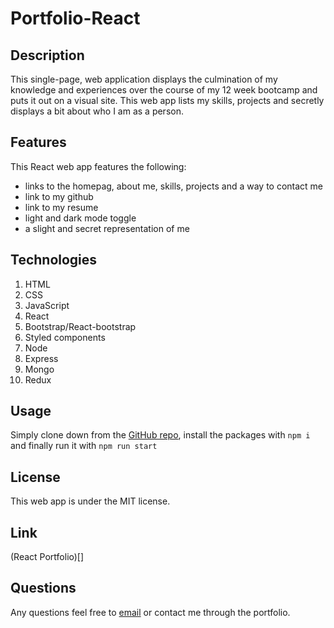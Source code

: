 # Portfolio-React

## Description

This single-page, web application displays the culmination of my knowledge and experiences over the course of my 12 week bootcamp and puts it out on a visual site. This web app lists my skills, projects and secretly displays a bit about who I am as a person.

## Features

This React web app features the following:

- links to the homepag, about me, skills, projects and a way to contact me
- link to my github
- link to my resume
- light and dark mode toggle
- a slight and secret representation of me

## Technologies

1. HTML
2. CSS
3. JavaScript
4. React
5. Bootstrap/React-bootstrap
6. Styled components
7. Node
8. Express
9. Mongo
10. Redux

## Usage

Simply clone down from the [GitHub repo](https://github.com/jjenkz/portfolio-react), install the packages with `npm i` and finally run it with `npm run start`

## License

This web app is under the MIT license.

## Link

(React Portfolio)[]

## Questions

Any questions feel free to [email](j_jenkins1@u.pacific.edu) or contact me through the portfolio.
